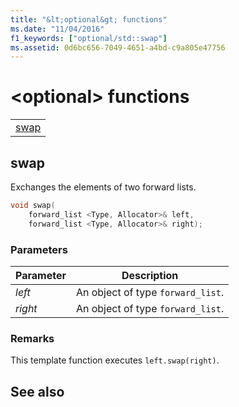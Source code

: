 ```yaml
---
title: "&lt;optional&gt; functions"
ms.date: "11/04/2016"
f1_keywords: ["optional/std::swap"]
ms.assetid: 0d6bc656-7049-4651-a4bd-c9a805e47756
---
```

# &lt;optional&gt; functions

||
|-|
|[swap](#swap)|

## <a name="swap"></a>  swap

Exchanges the elements of two forward lists.

```cpp
void swap(
    forward_list <Type, Allocator>& left,
    forward_list <Type, Allocator>& right);
```

### Parameters

|Parameter|Description|
|---------------|-----------------|
|*left*|An object of type `forward_list`.|
|*right*|An object of type `forward_list`.|

### Remarks

This template function executes `left.swap(right)`.

## See also

[<optional>](../standard-library/optional.md)<br/>
